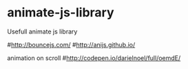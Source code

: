 # animate-js-library
Usefull animate js library

#http://bouncejs.com/
#http://anijs.github.io/

animation on scroll
#http://codepen.io/darielnoel/full/oemdE/
